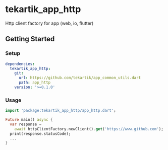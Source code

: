 # tekartik_app_http

Http client factory for app (web, io, flutter)

## Getting Started

### Setup

```yaml
dependencies:
  tekartik_app_http:
    git:
      url: https://github.com/tekartik/app_common_utils.dart
      path: app_http
    version: '>=0.1.0'
```

### Usage

```dart
import 'package:tekartik_app_http/app_http.dart';

Future main() async {
  var response =
    await httpClientFactory.newClient().get('https://www.github.com');
  print(response.statusCode);
  ...
}
```
